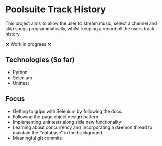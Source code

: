 # Poolsuite Track History
This project aims to allow the user to stream music, select a channel and skip songs programmatically, whilst keeping a record of the users track history.

⚒️ Work in progress ⚒️ 

## Technologies (So far)
- Python
- Selenium
- Unittest

## Focus
- Getting to grips with Selenium by following the docs
- Following the page object design pattern
- Implementing unit tests along side new functionality
- Learning about concurrency and incorporating a daemon thread to maintain the "database" in the background
- Meaningful git commits



